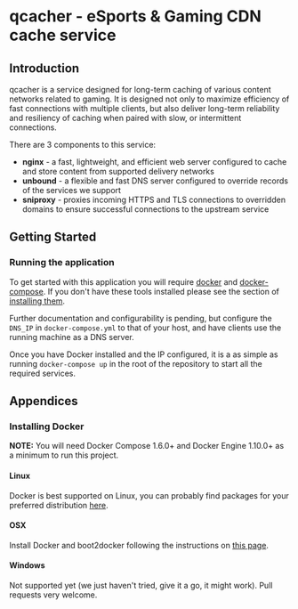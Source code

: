 # qcacher - eSports & Gaming CDN cache service


## Introduction

qcacher is a service designed for long-term caching of various content
networks related to gaming. It is designed not only to maximize efficiency of
fast connections with multiple clients, but also deliver long-term reliability
and resiliency of caching when paired with slow, or intermittent connections.

There are 3 components to this service:

* **nginx** - a fast, lightweight, and efficient web server configured to
  cache and store content from supported delivery networks
* **unbound** - a flexible and fast DNS server configured to override records
  of the services we support
* **sniproxy** - proxies incoming HTTPS and TLS connections to overridden
  domains to ensure successful connections to the upstream service


## Getting Started

### Running the application

To get started with this application you will require [docker][docker] and
[docker-compose][docker-compose]. If you don't have these tools installed
please see the section of [installing them](#installing-docker).

Further documentation and configurability is pending, but configure the
`DNS_IP` in `docker-compose.yml` to that of your host, and have clients use
the running machine as a DNS server.

Once you have Docker installed and the IP configured, it is a as simple as
running `docker-compose up` in the root of the repository to start all the
required services.


## Appendices

### Installing Docker

**NOTE:** You will need Docker Compose 1.6.0+ and Docker Engine 1.10.0+ as a minimum to run this project.

#### Linux

Docker is best supported on Linux, you can probably find packages for your
preferred distribution [here][docker_install].

#### OSX

Install Docker and boot2docker following the instructions on
[this page][docker_osx_install].

#### Windows

Not supported yet (we just haven't tried, give it a go, it might work). Pull
requests very welcome.

[docker]: https://docker.io  "Docker"
[docker_install]: https://docs.docker.com/installation/  "Docker Installation"
[docker-compose]: https://docs.docker.com/compose/
[docker_osx_install]: https://docs.docker.com/installation/mac/  "Docker"
